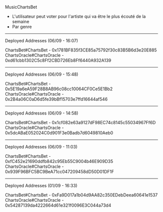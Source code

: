 MusicChartsBet

-   L'utilisateur peut voter pour l'artiste qui va être le plus écouté de la semaine
-   Par genre

---

Deployed Addresses (06/09 - 16:07)

ChartsBet#ChartsBet - 0x1781BF835f3CE85a75792f30c83B5B6d3e20E885
ChartsOracle#ChartsOracle - 0xd61cbb1302C5c8Ff2CBD726Eb8Ff6440A932A139

---

Deployed Addresses (06/09 - 15:48)

ChartsBet#ChartsBet - 0x5E19a6eA59F28B8AB96c08cc10064CF0Ce5E1Bb2
ChartsOracle#ChartsOracle - 0x2B4a06C0aD6d5fe39bBf15703e7ffd16644af546

---

Deployed Addresses (06/09 - 14:58)

ChartsBet#ChartsBet - 0x1cf082e63a9127dF98EC74c8145c55034967Ff6D
ChartsOracle#ChartsOracle - 0x5dcABaE052024C0d901F3e0Badb7d6049810Aeb0

---

Deployed Addresses (06/09 - 11:03)

ChartsBet#ChartsBet - 0xfC452e21690ddfb842c95Eb55C9004b46E909D35
ChartsOracle#ChartsOracle - 0x939F96BFC5BC9BeA71cc047209458dD50D01DF1F

---

Deployed Addresses (01/09 - 16:33)

ChartsBet#ChartsBet - 0xFa9D017a1b04d9AA82c350EDebDeea60641e1537
ChartsOracle#ChartsOracle - 0x54287139da4222664d61e321f0096E3C044a73d4
